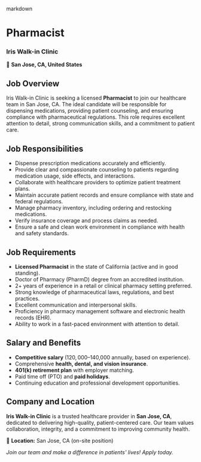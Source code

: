 markdown
# **Pharmacist**  
### **Iris Walk-in Clinic**  
📍 **San Jose, CA, United States**  

## **Job Overview**  
Iris Walk-in Clinic is seeking a licensed **Pharmacist** to join our healthcare team in San Jose, CA. The ideal candidate will be responsible for dispensing medications, providing patient counseling, and ensuring compliance with pharmaceutical regulations. This role requires excellent attention to detail, strong communication skills, and a commitment to patient care.  

## **Job Responsibilities**  
- Dispense prescription medications accurately and efficiently.  
- Provide clear and compassionate counseling to patients regarding medication usage, side effects, and interactions.  
- Collaborate with healthcare providers to optimize patient treatment plans.  
- Maintain accurate patient records and ensure compliance with state and federal regulations.  
- Manage pharmacy inventory, including ordering and restocking medications.  
- Verify insurance coverage and process claims as needed.  
- Ensure a safe and clean work environment in compliance with health and safety standards.  

## **Job Requirements**  
- **Licensed Pharmacist** in the state of California (active and in good standing).  
- Doctor of Pharmacy (PharmD) degree from an accredited institution.  
- 2+ years of experience in a retail or clinical pharmacy setting preferred.  
- Strong knowledge of pharmaceutical laws, regulations, and best practices.  
- Excellent communication and interpersonal skills.  
- Proficiency in pharmacy management software and electronic health records (EHR).  
- Ability to work in a fast-paced environment with attention to detail.  

## **Salary and Benefits**  
- **Competitive salary** ($120,000–$140,000 annually, based on experience).  
- Comprehensive **health, dental, and vision insurance**.  
- **401(k) retirement plan** with employer matching.  
- Paid time off (PTO) and **paid holidays**.  
- Continuing education and professional development opportunities.  

## **Company and Location**  
**Iris Walk-in Clinic** is a trusted healthcare provider in **San Jose, CA**, dedicated to delivering high-quality, patient-centered care. Our team values collaboration, integrity, and a commitment to improving community health.  

📍 **Location:** San Jose, CA (on-site position)  

*Join our team and make a difference in patients' lives! Apply today.*